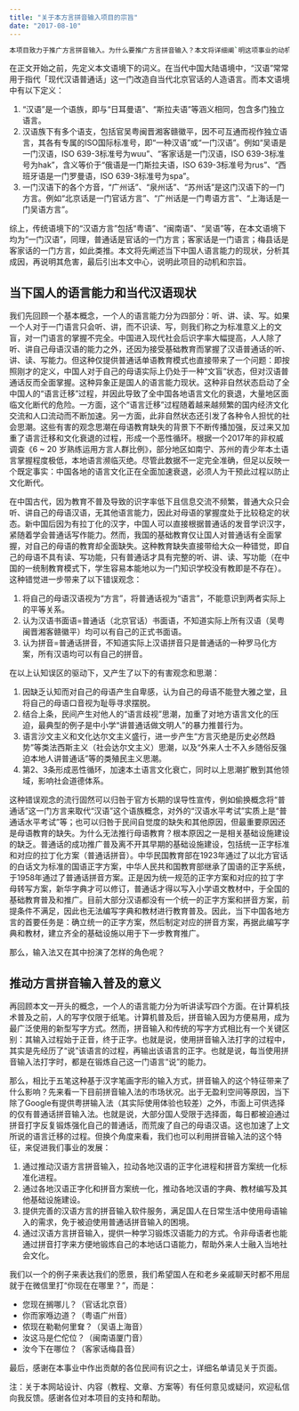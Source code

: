 ```yaml
---
title: "关于本方言拼音输入项目的宗旨"
date: "2017-08-10"
---
```


```bash
本项目致力于推广方言拼音输入。为什么要推广方言拼音输入？本文将详细阐`明这项事业的动机和理念。
```

在正文开始之前，先定义本文语境下的词义。在当代中国大陆语境中，“汉语”常常用于指代「现代汉语普通话」这一门改造自当代北京官话的人造语言。而本文语境中有以下定义：
1. “汉语”是一个语族，即与“日耳曼语”、“斯拉夫语”等涵义相同，包含多门独立语言。
2. 汉语族下有多个语支，包括官吴粤闽晋湘客赣徽平，因不可互通而视作独立语言，其各有专属的ISO国际标准号，即“一种汉语”或“一门汉语”。例如“吴语是一门汉语，ISO 639-3标准号为wuu”、“客家话是一门汉语，ISO 639-3标准号为hak”，含义等价于“俄语是一门斯拉夫语，ISO 639-3标准号为rus”、“西班牙语是一门罗曼语，ISO 639-3标准号为spa”。
3. 一门汉语下的各个方音，“广州话”、“泉州话”、“苏州话”是这门汉语下的一门方言。例如“北京话是一门官话方言”、“广州话是一门粤语方言”、“上海话是一门吴语方言”。

综上，传统语境下的“汉语方言”包括“粤语”、“闽南语”、“吴语”等，在本文语境下均为“一门汉语”，同理，普通话是官话的一门方言；客家话是一门语言；梅县话是客家话的一门方言，如此类推。本文将先阐述当下中国人语言能力的现状，分析其成因，再说明其危害，最后引出本文中心，说明此项目的动机和宗旨。

## 当下国人的语言能力和当代汉语现状

我们先回顾一个基本概念，一个人的语言能力分为四部分：听、讲、读、写。如果一个人对于一门语言只会听、讲，而不识读、写，则我们称之为标准意义上的文盲，对一门语言的掌握不完全。中国进入现代社会后识字率大幅提高，人人除了听、讲自己母语汉语的能力之外，还因为接受基础教育而掌握了汉语普通话的听、讲、读、写能力。但这种仅提供普通话单语教育模式也直接带来了一个问题：即按照刚才的定义，中国人对于自己的母语实际上仍处于一种“文盲”状态，但对汉语普通话反而全面掌握。这种异象正是国人的语言能力现状。这种非自然状态启动了全中国人的“语言迁移”过程，并因此导致了全中国各地语言文化的衰退，大量地区面临文化断代的危险。一方面，这个“语言迁移”过程随着越来越频繁的国内经济文化交流和人口流动而不断加速。另一方面，此非自然状态还引发了各种令人担忧的社会思潮。这些有害的观念思潮在母语教育缺失的背景下不断传播加强，反过来又加重了语言迁移和文化衰退的过程，形成一个恶性循环。根据一个2017年的非权威调查《6 ~ 20 岁熟练运用方言人群比例》，部分地区如南宁、苏州的青少年本土语言掌握程度极低，本地语言濒临灭绝。尽管此数据不一定完全准确，但足以反映一个既定事实：中国各地的语言文化正在全面加速衰退，必须人为干预此过程以防止文化断代。

在中国古代，因为教育不普及导致的识字率低下且信息交流不频繁，普通大众只会听、讲自己的母语汉语，无其他语言能力，因此对母语的掌握度处于比较稳定的状态。新中国后因为有拉丁化的汉字，中国人可以直接根据普通话的发音学识汉字，紧随着学会普通话写作能力。然而，我国的基础教育仅让国人对普通话有全面掌握，对自己的母语的教育却全面缺失。这种教育缺失直接带给大众一种错觉，即自己的母语不具有读、写功能，只有普通话才具有完整的听、讲、读、写功能（在中国的一统制教育模式下，学生容易本能地以为一门知识学校没有教即是不存在）。这种错觉进一步带来了以下错误观念：

1. 将自己的母语汉语视为“方言”，将普通话视为“语言”，不能意识到两者实际上的平等关系。
2. 认为汉语书面语=普通话（北京官话）书面语，不知道实际上所有汉语（吴粤闽晋湘客赣徽平）均可以有自己的正式书面语。
3. 认为拼音=普通话拼音，不知道实际上汉语拼音只是普通话的一种罗马化方案，所有汉语均可以有自己的拼音。

在以上认知误区的驱动下，又产生了以下的有害观念和思潮：
1. 因缺乏认知而对自己的母语产生自卑感，认为自己的母语不能登大雅之堂，且将自己的母语口音视为耻辱寻求摆脱。
2. 结合上条，民间产生对他人的“语言歧视”思潮，加重了对地方语言文化的压迫，最典型的例子是中小学“讲普通话做文明人”的暴力推普行为。
3. 语言沙文主义和文化达尔文主义盛行，进一步产生“方言灭绝是历史必然趋势”等类法西斯主义（社会达尔文主义）思潮，以及“外来人士不入乡随俗反强迫本地人讲普通话”等的类殖民主义思潮。
4. 第2、3条形成恶性循环，加速本土语言文化衰亡，同时以上思潮扩散到其他领域，影响社会道德体系。

这种错误观念的流行固然可以归咎于官方长期的误导性宣传，例如偷换概念将“普通话”这一门方言来取代“汉语”这个语族概念，对外的“汉语水平考试”实质上是“普通话水平考试”等；也可以归咎于民间自觉度的缺失和其他原因，但最重要原因还是母语教育的缺失。为什么无法推行母语教育？根本原因之一是相关基础设施建设的缺乏。普通话的成功推广普及离不开其早期的基础设施建设，包括统一正字标准和对应的拉丁化方案（普通话拼音）。中华民国教育部在1923年通过了以北方官话的白话文为标准的国语正字方案，中华人民共和国教育部继承了国语的正字系统，于1958年通过了普通话拼音方案。正是因为统一规范的正字方案和对应的拉丁字母转写方案，新华字典才可以修订，普通话才得以写入小学语文教材中，于全国的基础教育普及和推广。目前大部分汉语都没有一个统一的正字方案和拼音方案，前提条件不满足，因此也无法编写字典和教材进行教育普及。因此，当下中国各地方言的首要任务是：确立统一的正字方案，然后制定对应的拼音方案，再据此编写字典和教材，建立齐全的基础设施以用于下一步教育推广。

那么，输入法又在其中扮演了怎样的角色呢？

## 推动方言拼音输入普及的意义

再回顾本文一开头的概念，一个人的语言能力分为听讲读写四个方面。在计算机技术普及之前，人的写字仅限于纸笔。计算机普及后，拼音输入因为方便易用，成为最广泛使用的新型写字方式。然而，拼音输入和传统的写字方式相比有一个关键区别：其输入过程始于正音，终于正字。也就是说，使用拼音输入法打字的过程中，其实是先经历了“说”该语言的过程，再输出该语言的正字。也就是说，每当使用拼音输入法打字时，都是在锻炼自己这一门语言“说”的能力。

那么，相比于五笔这种基于汉字笔画字形的输入方式，拼音输入的这个特征带来了什么影响？先来看一下目前拼音输入法的市场状况。出于无盈利空间等原因，当下除了Google有提供粤拼输入法（其实际使用体验也较差）之外，市面上可供选择的仅有普通话拼音输入法。也就是说，大部分国人受限于选择面，每日都被迫通过拼音打字反复锻炼强化自己的普通话，而荒废了自己的母语汉语。这也加速了上文所说的语言迁移的过程。但换个角度来看，我们也可以利用拼音输入法的这个特征，来促进我们事业的发展：

1. 通过推动汉语方言拼音输入，拉动各地汉语的正字化进程和拼音方案统一化标准化进程。
2. 通过各地汉语正字化和拼音方案统一化，推动各地汉语的字典、教材编写及其他基础设施建设。
3. 提供完善的汉语方言的拼音输入软件服务，满足国人在日常生活中使用母语输入的需求，免于被迫使用普通话拼音输入的困境。
4. 通过汉语方言拼音输入，提供一种学习锻炼汉语能力的方式。令非母语者也能通过拼音打字来方便地锻炼自己的本地话口语能力，帮助外来人士融入当地社会文化。

我们以一个的例子来表达我们的愿景，我们希望国人在和老乡亲戚聊天时都不用屈就于在微信里打“你现在在哪里？”，而是：

- 您现在搁哪儿？（官话北京音）
- 你而家喺边道？（粤语广州音）
- 侬现在勒勒何里耷？（吴语上海音）
- 汝这马是伫佗位？（闽南语厦门音）
- 汝今下在哪位？（客家话梅县音）

最后，感谢在本事业中作出贡献的各位民间有识之士，详细名单请见关于页面。

注：关于本网站设计、内容（教程、文章、方案等）有任何意见或疑问，欢迎私信向我反馈。感谢各位对本项目的支持和帮助。